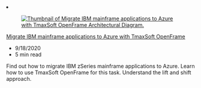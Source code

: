 <!-- This file is automatically generated by build/architectures/build_index.py. Any updates will be lost. -->

<!-- markdownlint-disable MD033 -->

<li class="grid-item item-column" data-categories=" Migration ">
<article class="card">
    <div class="card-header has-margin-bottom-none" aria-hidden="true">
        <figure class="image diagram has-height-175 has-overflow-hidden level">
            <a href="/azure/architecture/solution-ideas/articles/migrate-mainframe-apps-with-tmaxsoft-openframe"><img src="/azure/architecture/browse/thumbs/migrate-mainframe-apps-with-tmaxsoft-openframe.png" class="diagram" alt="Thumbnail of Migrate IBM mainframe applications to Azure with TmaxSoft OpenFrame Architectural Diagram." data-linktype="relative-path"></a>
        </figure>
    </div>
    <div class="card-content">
        <a class="card-content-title has-margin-top-none" href="/azure/architecture/solution-ideas/articles/migrate-mainframe-apps-with-tmaxsoft-openframe">
            <p>Migrate IBM mainframe applications to Azure with TmaxSoft OpenFrame</p>
        </a>
        <ul class="card-content-metadata">
            <li>9/18/2020</li>
            <li>5 min read</li>
        </ul>
        <p class="card-content-description">Find out how to migrate IBM zSeries mainframe applications to Azure. Learn how to use TmaxSoft OpenFrame for this task. Understand the lift and shift approach.</p>
        <div class="bottom-to-top-fade is-hidden-mobile"></div>
    </div>
</article>
</li>
